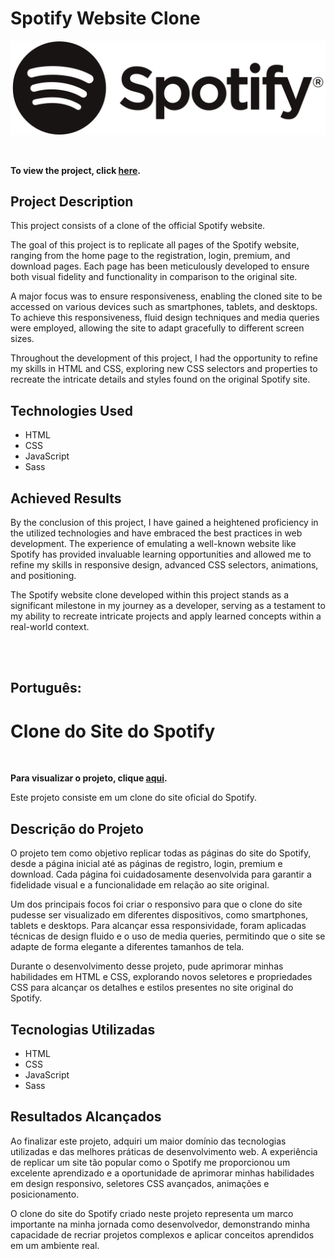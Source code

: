 # Spotify Website Clone

![Portfolio Logo](./img/iconspotifylogin.png)

<br>

**To view the project, click [here](https://spotify-clone-henriqdev.netlify.app/index.html).**

## Project Description

This project consists of a clone of the official Spotify website.

The goal of this project is to replicate all pages of the Spotify website, ranging from the home page to the registration, login, premium, and download pages. Each page has been meticulously developed to ensure both visual fidelity and functionality in comparison to the original site.

A major focus was to ensure responsiveness, enabling the cloned site to be accessed on various devices such as smartphones, tablets, and desktops. To achieve this responsiveness, fluid design techniques and media queries were employed, allowing the site to adapt gracefully to different screen sizes.

Throughout the development of this project, I had the opportunity to refine my skills in HTML and CSS, exploring new CSS selectors and properties to recreate the intricate details and styles found on the original Spotify site.

## Technologies Used

- HTML
- CSS
- JavaScript
- Sass

## Achieved Results

By the conclusion of this project, I have gained a heightened proficiency in the utilized technologies and have embraced the best practices in web development. The experience of emulating a well-known website like Spotify has provided invaluable learning opportunities and allowed me to refine my skills in responsive design, advanced CSS selectors, animations, and positioning.

The Spotify website clone developed within this project stands as a significant milestone in my journey as a developer, serving as a testament to my ability to recreate intricate projects and apply learned concepts within a real-world context.

<br>
<br>

## **Português:**

# Clone do Site do Spotify  

<br>

**Para visualizar o projeto, clique [aqui](https://spotify-clone-henriqdev.netlify.app/index.html).**

Este projeto consiste em um clone do site oficial do Spotify.

## Descrição do Projeto

O projeto tem como objetivo replicar todas as páginas do site do Spotify, desde a página inicial até as páginas de registro, login, premium e download. Cada página foi cuidadosamente desenvolvida para garantir a fidelidade visual e a funcionalidade em relação ao site original.

Um dos principais focos foi criar o responsivo para que o clone do site pudesse ser visualizado em diferentes dispositivos, como smartphones, tablets e desktops. Para alcançar essa responsividade, foram aplicadas técnicas de design fluido e o uso de media queries, permitindo que o site se adapte de forma elegante a diferentes tamanhos de tela.

Durante o desenvolvimento desse projeto, pude aprimorar minhas habilidades em HTML e CSS, explorando novos seletores e propriedades CSS para alcançar os detalhes e estilos presentes no site original do Spotify.

## Tecnologias Utilizadas

- HTML
- CSS
- JavaScript
- Sass

## Resultados Alcançados

Ao finalizar este projeto, adquiri um maior domínio das tecnologias utilizadas e das melhores práticas de desenvolvimento web. A experiência de replicar um site tão popular como o Spotify me proporcionou um excelente aprendizado e a oportunidade de aprimorar minhas habilidades em design responsivo, seletores CSS avançados, animações e posicionamento.

O clone do site do Spotify criado neste projeto representa um marco importante na minha jornada como desenvolvedor, demonstrando minha capacidade de recriar projetos complexos e aplicar conceitos aprendidos em um ambiente real.
